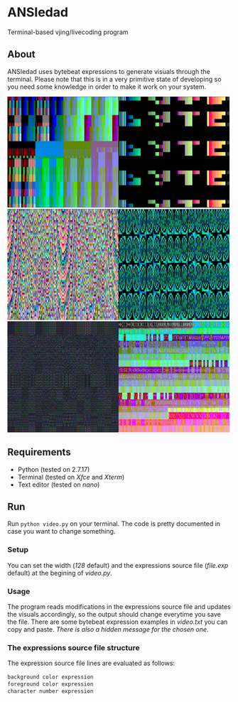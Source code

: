 # ANSIedad
Terminal-based vjing/livecoding program

## About
ANSIedad uses bytebeat expressions to generate visuals through the terminal. Please note that this is in a very primitive state of developing so you need some knowledge in order to make it work on your system.

<img src="https://raw.githubusercontent.com/gabochi/ANSIedad/master/screenshots/classic2.jpg?raw=true" height="250" width="250"><img src="https://raw.githubusercontent.com/gabochi/ANSIedad/master/screenshots/bitmap.jpg?raw=true" height="250" width="250"><img src="https://raw.githubusercontent.com/gabochi/ANSIedad/master/screenshots/odiseo.jpg?raw=true" height="250" width="250"><img src="https://raw.githubusercontent.com/gabochi/ANSIedad/master/screenshots/kob.jpg?raw=true" height="250" width="250"><img src="https://raw.githubusercontent.com/gabochi/ANSIedad/master/screenshots/odiseo2.jpg?raw=true" height="250" width="250"><img src="https://raw.githubusercontent.com/gabochi/ANSIedad/master/screenshots/all.jpg?raw=true" height="250" width="250">

## Requirements
* Python (tested on 2.7.17)
* Terminal (tested on *Xfce* and *Xterm*)
* Text editor (tested on *nano*)

## Run
Run `python video.py` on your terminal. The code is pretty documented in case you want to change something.
### Setup
You can set the width (*128* default) and the expressions source file (*file.exp* default) at the begining of *video.py*.
### Usage
The program reads modifications in the expressions source file and updates the visuals accordingly, so the output should change everytime you save the file. There are some bytebeat expression examples in *video.txt* you can copy and paste. *There is also a hidden message for the chosen one*.
### The expressions source file structure
The expression source file lines are evaluated as follows:
```
background color expression
foreground color expression
character number expression
```
